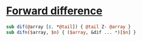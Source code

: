 [1]: https://rosettacode.org/wiki/Forward_difference

# [Forward difference][1]

```perl
sub dif(@array [$, *@tail]) { @tail Z- @array }
sub difn($array, $n) { ($array, &dif ... *)[$n] }
```